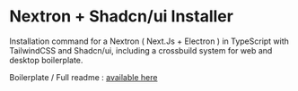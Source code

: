 # Nextron + Shadcn/ui Installer
Installation command for a Nextron ( Next.Js + Electron ) in TypeScript with TailwindCSS and Shadcn/ui, including a crossbuild system for web and desktop boilerplate.

Boilerplate / Full readme : [available here](https://github.com/MaximePremont/boilerplate-nextron-shadcn)